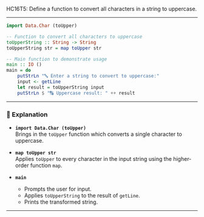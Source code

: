  HC16T5: Define a function to convert all characters in a string to uppercase.


---


```haskell
import Data.Char (toUpper)

-- Function to convert all characters to uppercase
toUpperString :: String -> String
toUpperString str = map toUpper str

-- Main function to demonstrate usage
main :: IO ()
main = do
    putStrLn "🔤 Enter a string to convert to uppercase:"
    input <- getLine
    let result = toUpperString input
    putStrLn $ "🔠 Uppercase result: " ++ result
```

---

### 🧠 Explanation

- **`import Data.Char (toUpper)`**  
  Brings in the `toUpper` function which converts a single character to uppercase.

- **`map toUpper str`**  
  Applies `toUpper` to every character in the input string using the higher-order function `map`.

- **`main`**  
  - Prompts the user for input.
  - Applies `toUpperString` to the result of `getLine`.
  - Prints the transformed string.

---

